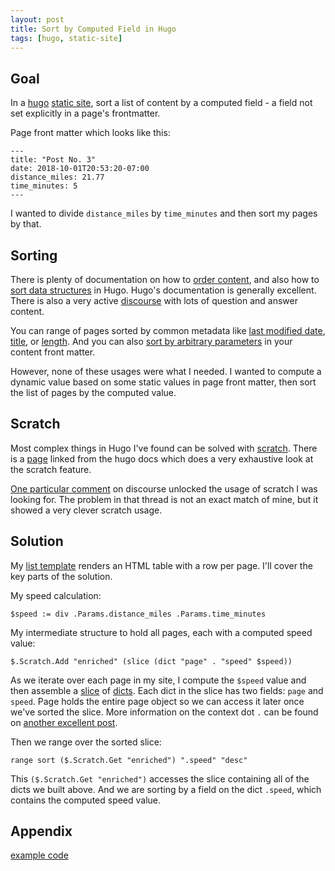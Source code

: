 ```yaml
---
layout: post
title: Sort by Computed Field in Hugo
tags: [hugo, static-site]
---
```


## Goal

In a [hugo](https://gohugo.io/) [static site](https://laps.run), sort a list of content by a computed field - a field not set explicitly in a page's frontmatter.

Page front matter which looks like this:

```
---
title: "Post No. 3"
date: 2018-10-01T20:53:20-07:00
distance_miles: 21.77
time_minutes: 5
---
```

I wanted to divide `distance_miles` by `time_minutes` and then sort my pages by that.

## Sorting

There is plenty of documentation on how to [order content](https://gohugo.io/templates/lists/#order-content), and also how to [sort data structures](https://gohugo.io/functions/sort/) in Hugo. Hugo's documentation is generally excellent. There is also a very active [discourse](https://discourse.gohugo.io/) with lots of question and answer content.

You can range of pages sorted by common metadata like [last modified date](https://gohugo.io/templates/lists/#by-last-modified-date), [title](https://gohugo.io/templates/lists/#by-title), or [length](https://gohugo.io/templates/lists/#by-length). And you can also [sort by arbitrary parameters](https://gohugo.io/templates/lists/#by-parameter) in your content front matter.

However, none of these usages were what I needed. I wanted to compute a dynamic value based on some static values in page front matter, then sort the list of pages by the computed value.

## Scratch

Most complex things in Hugo I've found can be solved with [scratch](https://gohugo.io/functions/scratch). There is a [page](https://regisphilibert.com/blog/2017/04/hugo-scratch-explained-variable/) linked from the hugo docs which does a very exhaustive look at the scratch feature.

[One particular comment](https://discourse.gohugo.io/t/order-data-files-by-secondary-parameter/6407/10) on discourse unlocked the usage of scratch I was looking for. The problem in that thread is not an exact match of mine, but it showed a very clever scratch usage.

## Solution

My [list template](https://github.com/tphummel/laps.run/blob/order-by-computed-poc/order-by-computed-poc/layouts/_default/list.html) renders an HTML table with a row per page. I'll cover the key parts of the solution.

My speed calculation:

```
$speed := div .Params.distance_miles .Params.time_minutes
```

My intermediate structure to hold all pages, each with a computed speed value:

```
$.Scratch.Add "enriched" (slice (dict "page" . "speed" $speed))
```

As we iterate over each page in my site, I compute the `$speed` value and then assemble a [slice](https://gohugo.io/functions/slice/) of [dicts](https://gohugo.io/functions/dict/). Each dict in the slice has two fields: `page` and `speed`. Page holds the entire page object so we can access it later once we've sorted the slice. More information on the context dot `.` can be found on [another excellent post](https://regisphilibert.com/blog/2018/02/hugo-the-scope-the-context-and-the-dot/).

Then we range over the sorted slice:
```
range sort ($.Scratch.Get "enriched") ".speed" "desc"
```

This `($.Scratch.Get "enriched")` accesses the slice containing all of the dicts we built above. And we are sorting by a field on the dict `.speed`, which contains the computed speed value.

## Appendix

[example code](https://github.com/tphummel/laps.run/tree/order-by-computed-poc/order-by-computed-poc)
